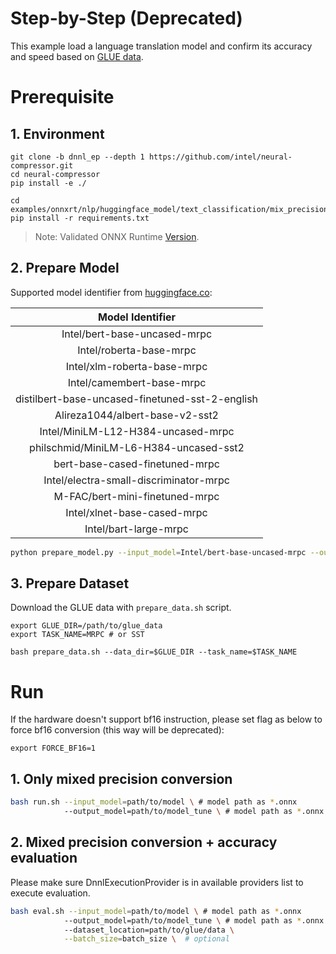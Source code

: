 # Step-by-Step (Deprecated)

This example load a language translation model and confirm its accuracy and speed based on [GLUE data](https://gluebenchmark.com/).

# Prerequisite

## 1. Environment

```shell
git clone -b dnnl_ep --depth 1 https://github.com/intel/neural-compressor.git
cd neural-compressor
pip install -e ./

cd examples/onnxrt/nlp/huggingface_model/text_classification/mix_precision/
pip install -r requirements.txt
```

> Note: Validated ONNX Runtime [Version](/docs/source/installation_guide.md#validated-software-environment).

## 2. Prepare Model

Supported model identifier from [huggingface.co](https://huggingface.co/):

|                Model Identifier                 |
| :---------------------------------------------: |
|          Intel/bert-base-uncased-mrpc           |
|             Intel/roberta-base-mrpc             |
|           Intel/xlm-roberta-base-mrpc           |
|            Intel/camembert-base-mrpc            |
| distilbert-base-uncased-finetuned-sst-2-english |
|         Alireza1044/albert-base-v2-sst2         |
|       Intel/MiniLM-L12-H384-uncased-mrpc        |
|     philschmid/MiniLM-L6-H384-uncased-sst2      |
|         bert-base-cased-finetuned-mrpc          |
|     Intel/electra-small-discriminator-mrpc      |
|         M-FAC/bert-mini-finetuned-mrpc          |
|           Intel/xlnet-base-cased-mrpc           |
|              Intel/bart-large-mrpc              |

```bash
python prepare_model.py --input_model=Intel/bert-base-uncased-mrpc --output_model=model
```

## 3. Prepare Dataset

Download the GLUE data with `prepare_data.sh` script.

```shell
export GLUE_DIR=/path/to/glue_data
export TASK_NAME=MRPC # or SST

bash prepare_data.sh --data_dir=$GLUE_DIR --task_name=$TASK_NAME
```

# Run

If the hardware doesn't support bf16 instruction, please set flag as below to force bf16 conversion (this way will be deprecated):

```shell
export FORCE_BF16=1
```

## 1. Only mixed precision conversion

```bash
bash run.sh --input_model=path/to/model \ # model path as *.onnx
            --output_model=path/to/model_tune \ # model path as *.onnx
```

## 2. Mixed precision conversion + accuracy evaluation

Please make sure DnnlExecutionProvider is in available providers list to execute evaluation.

```bash
bash eval.sh --input_model=path/to/model \ # model path as *.onnx
            --output_model=path/to/model_tune \ # model path as *.onnx
            --dataset_location=path/to/glue/data \
            --batch_size=batch_size \  # optional
```
